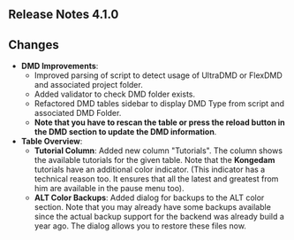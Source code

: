 ## Release Notes 4.1.0

## Changes

- **DMD Improvements**:
  - Improved parsing of script to detect usage of UltraDMD or FlexDMD and associated project folder.
  - Added validator to check DMD folder exists.
  - Refactored DMD tables sidebar to display DMD Type from script and associated DMD Folder.
  - **Note that you have to rescan the table or press the reload button in the DMD section to update the DMD information**.
- **Table Overview**:
  - **Tutorial Column**: Added new column "Tutorials". The column shows the available tutorials for the given table. Note that the **Kongedam** tutorials have an additional color indicator. (This indicator has a technical reason too. It ensures that all the latest and greatest from him are available in the pause menu too). 
  - **ALT Color Backups**: Added dialog for backups to the ALT color section. Note that you may already have some backups available since the actual backup support for the backend was already build a year ago. The dialog allows you to restore these files now.